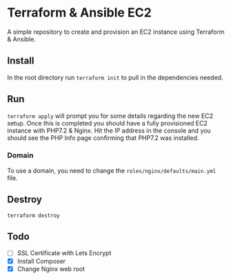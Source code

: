 # Terraform & Ansible EC2

A simple repository to create and provision an EC2 instance using Terraform & Ansible.

## Install 
In the root directory run `terraform init` to pull in the dependencies needed.

## Run
`terraform apply` will prompt you for some details regarding the new EC2 setup. 
Once this is completed you should have a fully provisioned EC2 instance with PHP7.2 & Nginx. Hit the IP address in the console
and you should see the PHP Info page confirming that PHP7.2 was installed.

### Domain
To use a domain, you need to change the `roles/nginx/defaults/main.yml` file.

## Destroy
`terraform destroy`

## Todo
- [ ] SSL Certificate with Lets Encrypt
- [x] Install Composer
- [x] Change Nginx web root